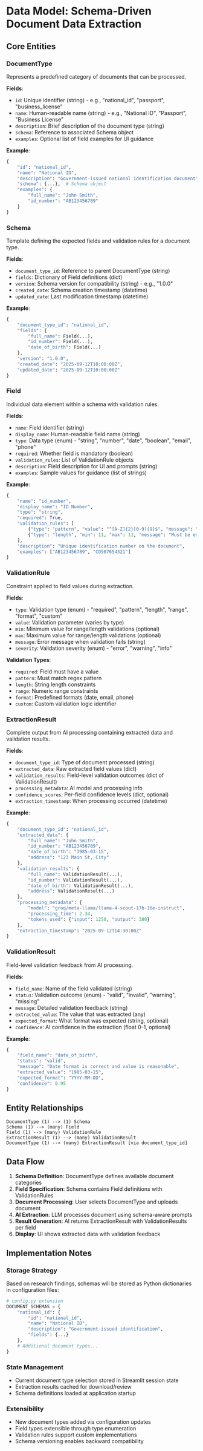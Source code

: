 # Data Model: Schema-Driven Document Data Extraction

## Core Entities

### DocumentType
Represents a predefined category of documents that can be processed.

**Fields**:
- `id`: Unique identifier (string) - e.g., "national_id", "passport", "business_license"
- `name`: Human-readable name (string) - e.g., "National ID", "Passport", "Business License"
- `description`: Brief description of the document type (string)
- `schema`: Reference to associated Schema object
- `examples`: Optional list of field examples for UI guidance

**Example**:
```python
{
    "id": "national_id",
    "name": "National ID",
    "description": "Government-issued national identification document",
    "schema": {...},  # Schema object
    "examples": {
        "full_name": "John Smith",
        "id_number": "AB123456789"
    }
}
```

### Schema
Template defining the expected fields and validation rules for a document type.

**Fields**:
- `document_type_id`: Reference to parent DocumentType (string)
- `fields`: Dictionary of Field definitions (dict)
- `version`: Schema version for compatibility (string) - e.g., "1.0.0"
- `created_date`: Schema creation timestamp (datetime)
- `updated_date`: Last modification timestamp (datetime)

**Example**:
```python
{
    "document_type_id": "national_id",
    "fields": {
        "full_name": Field(...),
        "id_number": Field(...),
        "date_of_birth": Field(...)
    },
    "version": "1.0.0",
    "created_date": "2025-09-12T10:00:00Z",
    "updated_date": "2025-09-12T10:00:00Z"
}
```

### Field
Individual data element within a schema with validation rules.

**Fields**:
- `name`: Field identifier (string)
- `display_name`: Human-readable field name (string)
- `type`: Data type (enum) - "string", "number", "date", "boolean", "email", "phone"
- `required`: Whether field is mandatory (boolean)
- `validation_rules`: List of ValidationRule objects
- `description`: Field description for UI and prompts (string)
- `examples`: Sample values for guidance (list of strings)

**Example**:
```python
{
    "name": "id_number",
    "display_name": "ID Number",
    "type": "string",
    "required": True,
    "validation_rules": [
        {"type": "pattern", "value": "^[A-Z]{2}[0-9]{9}$", "message": "Must be 2 letters followed by 9 numbers"},
        {"type": "length", "min": 11, "max": 11, "message": "Must be exactly 11 characters"}
    ],
    "description": "Unique identification number on the document",
    "examples": ["AB123456789", "CD987654321"]
}
```

### ValidationRule
Constraint applied to field values during extraction.

**Fields**:
- `type`: Validation type (enum) - "required", "pattern", "length", "range", "format", "custom"
- `value`: Validation parameter (varies by type)
- `min`: Minimum value for range/length validations (optional)
- `max`: Maximum value for range/length validations (optional)
- `message`: Error message when validation fails (string)
- `severity`: Validation severity (enum) - "error", "warning", "info"

**Validation Types**:
- `required`: Field must have a value
- `pattern`: Must match regex pattern
- `length`: String length constraints
- `range`: Numeric range constraints
- `format`: Predefined formats (date, email, phone)
- `custom`: Custom validation logic identifier

### ExtractionResult
Complete output from AI processing containing extracted data and validation results.

**Fields**:
- `document_type_id`: Type of document processed (string)
- `extracted_data`: Raw extracted field values (dict)
- `validation_results`: Field-level validation outcomes (dict of ValidationResult)
- `processing_metadata`: AI model and processing info
- `confidence_scores`: Per-field confidence levels (dict, optional)
- `extraction_timestamp`: When processing occurred (datetime)

**Example**:
```python
{
    "document_type_id": "national_id",
    "extracted_data": {
        "full_name": "John Smith",
        "id_number": "AB123456789",
        "date_of_birth": "1985-03-15",
        "address": "123 Main St, City"
    },
    "validation_results": {
        "full_name": ValidationResult(...),
        "id_number": ValidationResult(...),
        "date_of_birth": ValidationResult(...),
        "address": ValidationResult(...)
    },
    "processing_metadata": {
        "model": "groq/meta-llama/llama-4-scout-17b-16e-instruct",
        "processing_time": 2.34,
        "tokens_used": {"input": 1250, "output": 380}
    },
    "extraction_timestamp": "2025-09-12T14:30:00Z"
}
```

### ValidationResult
Field-level validation feedback from AI processing.

**Fields**:
- `field_name`: Name of the field validated (string)
- `status`: Validation outcome (enum) - "valid", "invalid", "warning", "missing"
- `message`: Detailed validation feedback (string)
- `extracted_value`: The value that was extracted (any)
- `expected_format`: What format was expected (string, optional)
- `confidence`: AI confidence in the extraction (float 0-1, optional)

**Example**:
```python
{
    "field_name": "date_of_birth",
    "status": "valid",
    "message": "Date format is correct and value is reasonable",
    "extracted_value": "1985-03-15",
    "expected_format": "YYYY-MM-DD",
    "confidence": 0.95
}
```

## Entity Relationships

```
DocumentType (1) --> (1) Schema
Schema (1) --> (many) Field
Field (1) --> (many) ValidationRule
ExtractionResult (1) --> (many) ValidationResult
DocumentType (1) --> (many) ExtractionResult [via document_type_id]
```

## Data Flow

1. **Schema Definition**: DocumentType defines available document categories
2. **Field Specification**: Schema contains Field definitions with ValidationRules
3. **Document Processing**: User selects DocumentType and uploads document
4. **AI Extraction**: LLM processes document using schema-aware prompts
5. **Result Generation**: AI returns ExtractionResult with ValidationResults per field
6. **Display**: UI shows extracted data with validation feedback

## Implementation Notes

### Storage Strategy
Based on research findings, schemas will be stored as Python dictionaries in configuration files:

```python
# config.py extension
DOCUMENT_SCHEMAS = {
    "national_id": {
        "id": "national_id",
        "name": "National ID",
        "description": "Government-issued identification",
        "fields": {...}
    },
    # Additional document types...
}
```

### State Management
- Current document type selection stored in Streamlit session state
- Extraction results cached for download/review
- Schema definitions loaded at application startup

### Extensibility
- New document types added via configuration updates
- Field types extensible through type enumeration
- Validation rules support custom implementations
- Schema versioning enables backward compatibility